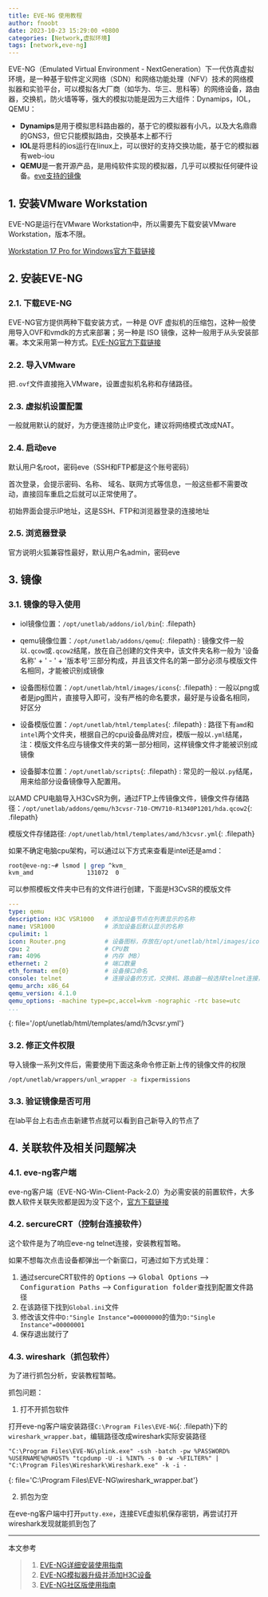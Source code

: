 ```yaml
---
title: EVE-NG 使用教程
author: fnoobt
date: 2023-10-23 15:29:00 +0800
categories: [Network,虚拟环境]
tags: [network,eve-ng]
---
```


EVE-NG（Emulated Virtual Environment - NextGeneration）下一代仿真虚拟环境，是一种基于软件定义网络（SDN）和网络功能处理（NFV）技术的网络模拟器和实验平台，可以模拟各大厂商（如华为、华三、思科等）的网络设备，路由器，交换机，防火墙等等，强大的模拟功能是因为三大组件：Dynamips，IOL，QEMU：
- **Dynamips**是用于模拟思科路由器的，基于它的模拟器有小凡，以及大名鼎鼎的GNS3，但它只能模拟路由，交换基本上都不行
- **IOL**是将思科的ios运行在linux上，可以很好的支持交换功能，基于它的模拟器有web-iou
- **QEMU**是一套开源产品，是用纯软件实现的模拟器，几乎可以模拟任何硬件设备。[eve支持的镜像](https://www.eve-ng.net/index.php/documentation/supported-images/)

## 1. 安装VMware Workstation
EVE-NG是运行在VMware Workstation中，所以需要先下载安装VMware Workstation，版本不限。

[Workstation 17 Pro for Windows官方下载链接](https://www.vmware.com/go/getworkstation-win)

## 2. 安装EVE-NG

### 2.1. 下载EVE-NG
EVE-NG官方提供两种下载安装方式，一种是 OVF 虚拟机的压缩包，这种一般使用导入OVF和vmdk的方式来部署；另一种是 ISO 镜像，这种一般用于从头安装部署。本文采用第一种方式。[EVE-NG官方下载链接](https://www.eve-ng.net/index.php/download/)

### 2.2. 导入VMware

把`.ovf`文件直接拖入VMware，设置虚拟机名称和存储路径。

### 2.3. 虚拟机设置配置

一般就用默认的就好，为方便连接防止IP变化，建议将网络模式改成NAT。

### 2.4. 启动eve
默认用户名root，密码eve（SSH和FTP都是这个账号密码）

首次登录，会提示密码、名称、 域名、联网方式等信息，一般这些都不需要改动，直接回车重启之后就可以正常使用了。

初始界面会提示IP地址，这是SSH、FTP和浏览器登录的连接地址

### 2.5. 浏览器登录
官方说明火狐兼容性最好，默认用户名admin，密码eve

## 3. 镜像

### 3.1. 镜像的导入使用

- iol镜像位置：`/opt/unetlab/addons/iol/bin`{: .filepath}

- qemu镜像位置：`/opt/unetlab/addons/qemu`{: .filepath}
: 镜像文件一般以`.qcow`或`.qcow2`结尾，放在自己创建的文件夹中，该文件夹名称一般为 '设备名称' + ' - ' + '版本号'三部分构成，并且该文件名的第一部分必须与模版文件名相同，才能被识别成镜像

- 设备图标位置：`/opt/unetlab/html/images/icons`{: .filepath}
: 一般以png或者是jpg图片，直接导入即可，没有严格的命名要求，最好是与设备名相同，好区分

- 设备模版位置：`/opt/unetlab/html/templates`{: .filepath}
: 路径下有`amd`和`intel`两个文件夹，根据自己的cpu设备品牌对应，模版一般以`.yml`结尾，注：模版文件名应与镜像文件夹的第一部分相同，这样镜像文件才能被识别成镜像

- 设备脚本位置：`/opt/unetlab/scripts`{: .filepath}
: 常见的一般以`.py`结尾，用来给部分设备镜像导入配置用。

以AMD CPU电脑导入H3CvSR为例，通过FTP上传镜像文件，镜像文件存储路径：`/opt/unetlab/addons/qemu/h3cvsr-710-CMV710-R1340P1201/hda.qcow2`{: .filepath}

模版文件存储路径: `/opt/unetlab/html/templates/amd/h3cvsr.yml`{: .filepath}

如果不确定电脑cpu架构，可以通过以下方式来查看是intel还是amd：
```bash
root@eve-ng:~# lsmod | grep ^kvm_
kvm_amd               131072  0
```

可以参照模板文件夹中已有的文件进行创建，下面是H3CvSR的模版文件

```yml
---
type: qemu
description: H3C VSR1000   # 添加设备节点在列表显示的名称
name: VSR1000              # 添加设备后默认显示的名称
cpulimit: 1
icon: Router.png           # 设备图标，存放在/opt/unetlab/html/images/icons路径下
cpu: 2                     # CPU数
ram: 4096                  # 内存（MB）
ethernet: 2                # 端口数量
eth_format: em{0}          # 设备接口命名
console: telnet            # 连接设备的方式，交换机、路由器一般选择telnet连接，其他需要可视化界面的可以改为vnc连接
qemu_arch: x86_64
qemu_version: 4.1.0
qemu_options: -machine type=pc,accel=kvm -nographic -rtc base=utc
...
```
{: file='/opt/unetlab/html/templates/amd/h3cvsr.yml'}

### 3.2. 修正文件权限
导入镜像一系列文件后，需要使用下面这条命令修正新上传的镜像文件的权限

```bash
/opt/unetlab/wrappers/unl_wrapper -a fixpermissions
```

### 3.3. 验证镜像是否可用
在lab平台上右击点击新建节点就可以看到自己新导入的节点了

## 4. 关联软件及相关问题解决

### 4.1. eve-ng客户端
eve-ng客户端（EVE-NG-Win-Client-Pack-2.0）为必需安装的前置软件，大多数人软件关联失败都是因为没下这个，[官方下载链接](https://www.eve-ng.net/index.php/download/#DL-WIN)

### 4.2. sercureCRT（控制台连接软件）
这个软件是为了响应eve-ng telnet连接，安装教程暂略。

如果不想每次点击设备都弹出一个新窗口，可通过如下方式处理：
1. 通过sercureCRT软件的 <kbd>Options</kbd> --> <kbd>Global Options</kbd> --> <kbd>Configuration Paths</kbd> --> <kbd>Configuration folder</kbd>查找到配置文件路径
2. 在该路径下找到`Global.ini`文件
3. 修改该文件中`D:"Single Instance"=00000000`的值为`D:"Single Instance"=00000001`
4. 保存退出就行了

### 4.3. wireshark（抓包软件）
为了进行抓包分析，安装教程暂略。

抓包问题：

1. 打不开抓包软件

打开eve-ng客户端安装路径`C:\Program Files\EVE-NG`{: .filepath}下的`wireshark_wrapper.bat`，编辑路径改成wireshark实际安装路径
```
"C:\Program Files\EVE-NG\plink.exe" -ssh -batch -pw %PASSWORD% %USERNAME%@%HOST% "tcpdump -U -i %INT% -s 0 -w -%FILTER%" | "C:\Program Files\Wireshark\Wireshark.exe" -k -i -
```
{: file='C:\Program Files\EVE-NG\wireshark_wrapper.bat'}

2. 抓包为空

在eve-ng客户端中打开`putty.exe`，连接EVE虚拟机保存密钥，再尝试打开wireshark发现就能抓到包了

****

本文参考

> 1. [EVE-NG详细安装使用指南](https://blog.csdn.net/balabalado/article/details/131867478)
> 2. [EVE-NG模拟器升级并添加H3C设备](https://blog.csdn.net/feidrang/article/details/104991344)
> 3. [EVE-NG社区版使用指南](https://zhuanlan.zhihu.com/p/593432015)